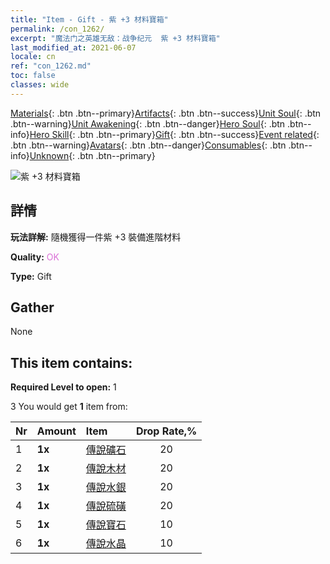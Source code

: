 ```yaml
---
title: "Item - Gift - 紫 +3 材料寶箱"
permalink: /con_1262/
excerpt: "魔法门之英雄无敌：战争纪元  紫 +3 材料寶箱"
last_modified_at: 2021-06-07
locale: cn
ref: "con_1262.md"
toc: false
classes: wide
---
```

 [Materials](/ItemsCN/){: .btn .btn--primary}[Artifacts](/ItemsCN/Artifacts/){: .btn .btn--success}[Unit Soul](/ItemsCN/UnitSoul/){: .btn .btn--warning}[Unit Awakening](/ItemsCN/UnitAwakening/){: .btn .btn--danger}[Hero Soul](/ItemsCN/HeroSoul/){: .btn .btn--info}[Hero Skill](/ItemsCN/HeroSkill/){: .btn .btn--primary}[Gift](/ItemsCN/Gift/){: .btn .btn--success}[Event related](/ItemsCN/Events/){: .btn .btn--warning}[Avatars](/ItemsCN/Avatars/){: .btn .btn--danger}[Consumables](/ItemsCN/Consumables/){: .btn .btn--info}[Unknown](/ItemsCN/Unknown/){: .btn .btn--primary}

 ![紫 +3 材料寶箱](/images/t/i_304002.png)

## 詳情
 **玩法詳解:** 隨機獲得一件紫 +3 裝備進階材料

 **Quality:** <span style="color: #DA70D6">OK</span>

 **Type:** Gift

## Gather

  None

## This item contains:

 **Required Level to open:** 1

 3 You would get **1** item  from:

  | Nr | Amount |     Item    | Drop Rate,% |
  |:---|:-------|:------------|:---------:|
  | 1 |  **1x** | [傳說礦石](/cn/Items/mat_54/) | 20 | 
  | 2 |  **1x** | [傳說木材](/cn/Items/mat_55/) | 20 | 
  | 3 |  **1x** | [傳說水銀](/cn/Items/mat_56/) | 20 | 
  | 4 |  **1x** | [傳說硫磺](/cn/Items/mat_57/) | 20 | 
  | 5 |  **1x** | [傳說寶石](/cn/Items/mat_58/) | 10 | 
  | 6 |  **1x** | [傳說水晶](/cn/Items/mat_59/) | 10 | 
